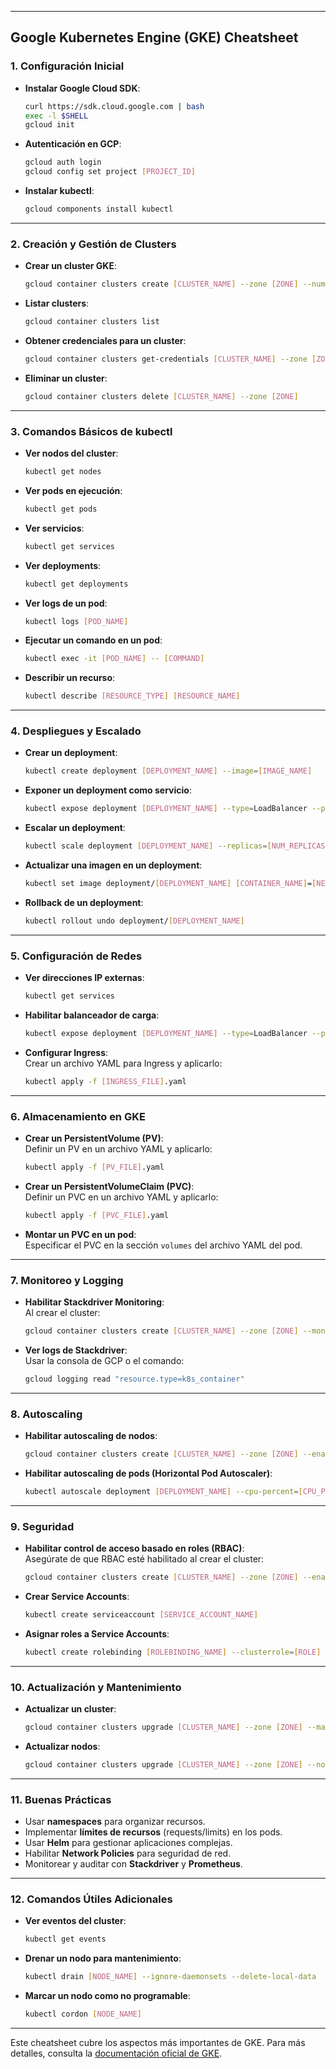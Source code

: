 
---

## **Google Kubernetes Engine (GKE) Cheatsheet**

### **1. Configuración Inicial**
- **Instalar Google Cloud SDK**:  
  ```bash
  curl https://sdk.cloud.google.com | bash
  exec -l $SHELL
  gcloud init
  ```
- **Autenticación en GCP**:  
  ```bash
  gcloud auth login
  gcloud config set project [PROJECT_ID]
  ```
- **Instalar kubectl**:  
  ```bash
  gcloud components install kubectl
  ```

---

### **2. Creación y Gestión de Clusters**
- **Crear un cluster GKE**:  
  ```bash
  gcloud container clusters create [CLUSTER_NAME] --zone [ZONE] --num-nodes=[NUM_NODES]
  ```
- **Listar clusters**:  
  ```bash
  gcloud container clusters list
  ```
- **Obtener credenciales para un cluster**:  
  ```bash
  gcloud container clusters get-credentials [CLUSTER_NAME] --zone [ZONE]
  ```
- **Eliminar un cluster**:  
  ```bash
  gcloud container clusters delete [CLUSTER_NAME] --zone [ZONE]
  ```

---

### **3. Comandos Básicos de kubectl**
- **Ver nodos del cluster**:  
  ```bash
  kubectl get nodes
  ```
- **Ver pods en ejecución**:  
  ```bash
  kubectl get pods
  ```
- **Ver servicios**:  
  ```bash
  kubectl get services
  ```
- **Ver deployments**:  
  ```bash
  kubectl get deployments
  ```
- **Ver logs de un pod**:  
  ```bash
  kubectl logs [POD_NAME]
  ```
- **Ejecutar un comando en un pod**:  
  ```bash
  kubectl exec -it [POD_NAME] -- [COMMAND]
  ```
- **Describir un recurso**:  
  ```bash
  kubectl describe [RESOURCE_TYPE] [RESOURCE_NAME]
  ```

---

### **4. Despliegues y Escalado**
- **Crear un deployment**:  
  ```bash
  kubectl create deployment [DEPLOYMENT_NAME] --image=[IMAGE_NAME]
  ```
- **Exponer un deployment como servicio**:  
  ```bash
  kubectl expose deployment [DEPLOYMENT_NAME] --type=LoadBalancer --port=[PORT]
  ```
- **Escalar un deployment**:  
  ```bash
  kubectl scale deployment [DEPLOYMENT_NAME] --replicas=[NUM_REPLICAS]
  ```
- **Actualizar una imagen en un deployment**:  
  ```bash
  kubectl set image deployment/[DEPLOYMENT_NAME] [CONTAINER_NAME]=[NEW_IMAGE]
  ```
- **Rollback de un deployment**:  
  ```bash
  kubectl rollout undo deployment/[DEPLOYMENT_NAME]
  ```

---

### **5. Configuración de Redes**
- **Ver direcciones IP externas**:  
  ```bash
  kubectl get services
  ```
- **Habilitar balanceador de carga**:  
  ```bash
  kubectl expose deployment [DEPLOYMENT_NAME] --type=LoadBalancer --port=[PORT]
  ```
- **Configurar Ingress**:  
  Crear un archivo YAML para Ingress y aplicarlo:  
  ```bash
  kubectl apply -f [INGRESS_FILE].yaml
  ```

---

### **6. Almacenamiento en GKE**
- **Crear un PersistentVolume (PV)**:  
  Definir un PV en un archivo YAML y aplicarlo:  
  ```bash
  kubectl apply -f [PV_FILE].yaml
  ```
- **Crear un PersistentVolumeClaim (PVC)**:  
  Definir un PVC en un archivo YAML y aplicarlo:  
  ```bash
  kubectl apply -f [PVC_FILE].yaml
  ```
- **Montar un PVC en un pod**:  
  Especificar el PVC en la sección `volumes` del archivo YAML del pod.

---

### **7. Monitoreo y Logging**
- **Habilitar Stackdriver Monitoring**:  
  Al crear el cluster:  
  ```bash
  gcloud container clusters create [CLUSTER_NAME] --zone [ZONE] --monitoring=SYSTEM,WORKLOADS
  ```
- **Ver logs de Stackdriver**:  
  Usar la consola de GCP o el comando:  
  ```bash
  gcloud logging read "resource.type=k8s_container"
  ```

---

### **8. Autoscaling**
- **Habilitar autoscaling de nodos**:  
  ```bash
  gcloud container clusters create [CLUSTER_NAME] --zone [ZONE] --enable-autoscaling --min-nodes=[MIN] --max-nodes=[MAX]
  ```
- **Habilitar autoscaling de pods (Horizontal Pod Autoscaler)**:  
  ```bash
  kubectl autoscale deployment [DEPLOYMENT_NAME] --cpu-percent=[CPU_PERCENT] --min=[MIN_PODS] --max=[MAX_PODS]
  ```

---

### **9. Seguridad**
- **Habilitar control de acceso basado en roles (RBAC)**:  
  Asegúrate de que RBAC esté habilitado al crear el cluster:  
  ```bash
  gcloud container clusters create [CLUSTER_NAME] --zone [ZONE] --enable-kubernetes-alpha --no-enable-legacy-authorization
  ```
- **Crear Service Accounts**:  
  ```bash
  kubectl create serviceaccount [SERVICE_ACCOUNT_NAME]
  ```
- **Asignar roles a Service Accounts**:  
  ```bash
  kubectl create rolebinding [ROLEBINDING_NAME] --clusterrole=[ROLE] --serviceaccount=[NAMESPACE]:[SERVICE_ACCOUNT_NAME]
  ```

---

### **10. Actualización y Mantenimiento**
- **Actualizar un cluster**:  
  ```bash
  gcloud container clusters upgrade [CLUSTER_NAME] --zone [ZONE] --master --cluster-version [VERSION]
  ```
- **Actualizar nodos**:  
  ```bash
  gcloud container clusters upgrade [CLUSTER_NAME] --zone [ZONE] --node-pool=[POOL_NAME]
  ```

---

### **11. Buenas Prácticas**
- Usar **namespaces** para organizar recursos.
- Implementar **límites de recursos** (requests/limits) en los pods.
- Usar **Helm** para gestionar aplicaciones complejas.
- Habilitar **Network Policies** para seguridad de red.
- Monitorear y auditar con **Stackdriver** y **Prometheus**.

---

### **12. Comandos Útiles Adicionales**
- **Ver eventos del cluster**:  
  ```bash
  kubectl get events
  ```
- **Drenar un nodo para mantenimiento**:  
  ```bash
  kubectl drain [NODE_NAME] --ignore-daemonsets --delete-local-data
  ```
- **Marcar un nodo como no programable**:  
  ```bash
  kubectl cordon [NODE_NAME]
  ```

---

Este cheatsheet cubre los aspectos más importantes de GKE. Para más detalles, consulta la [documentación oficial de GKE](https://cloud.google.com/kubernetes-engine/docs).
